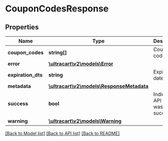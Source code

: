 # CouponCodesResponse

## Properties
Name | Type | Description | Notes
------------ | ------------- | ------------- | -------------
**coupon_codes** | **string[]** | Coupon codes | [optional] 
**error** | [**\ultracart\v2\models\Error**](Error.md) |  | [optional] 
**expiration_dts** | **string** | Expiration date | [optional] 
**metadata** | [**\ultracart\v2\models\ResponseMetadata**](ResponseMetadata.md) |  | [optional] 
**success** | **bool** | Indicates if API call was successful | [optional] 
**warning** | [**\ultracart\v2\models\Warning**](Warning.md) |  | [optional] 

[[Back to Model list]](../README.md#documentation-for-models) [[Back to API list]](../README.md#documentation-for-api-endpoints) [[Back to README]](../README.md)


